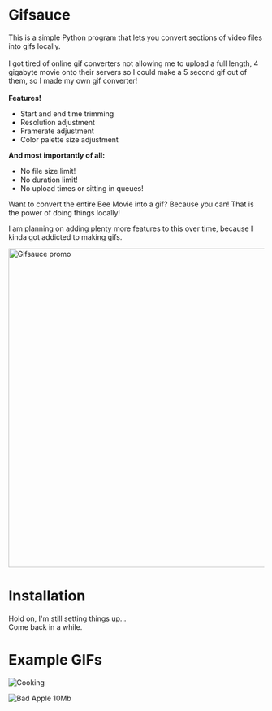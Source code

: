 # Gifsauce
This is a simple Python program that lets you convert sections of video files into gifs locally.<br><br>
I got tired of online gif converters not allowing me to upload a full length, 4 gigabyte movie onto their servers so I could make a 5 second gif out of them, so I made my own gif converter!
<br>
<br>
<b>Features!</b>
<ul>
 <li>Start and end time trimming</li>
 <li>Resolution adjustment</li>
 <li>Framerate adjustment</li>
 <li>Color palette size adjustment</li>
</ul>
<b>And most importantly of all:</b>
<ul>
 <li>No file size limit!</li>
 <li>No duration limit!</li>
 <li>No upload times or sitting in queues!</li>
</ul>
<p>Want to convert the entire Bee Movie into a gif? Because you can! That is the power of doing things locally!</p>
I am planning on adding plenty more features to this over time, because I kinda got addicted to making gifs.</p>
<img width="1000" height="628" alt="Gifsauce promo" src="https://github.com/user-attachments/assets/59384472-940c-4381-92c6-7b57a07ab4d4" />

# Installation
Hold on, I'm still setting things up...
<br>
Come back in a while.

# Example GIFs
![Cooking](https://github.com/user-attachments/assets/a55e64c0-f60b-4007-8e9c-caa78b1ddc85)


![Bad Apple 10Mb](https://github.com/user-attachments/assets/a856a170-ad6d-4623-b64e-941f07bc13e3)
